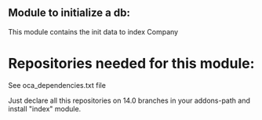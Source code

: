 Module to initialize a db:
--------------------------

This module contains the init data to index Company

Repositories needed for this module:
====================================

See oca_dependencies.txt file

Just declare all this repositories on 14.0 branches in your addons-path and install "index" module.

